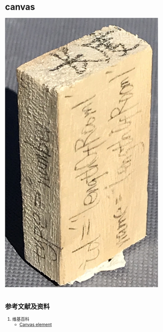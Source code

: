 # canvas

![](/images/章6-用实体模型表达网站开发前端的基本组件/Form(input)/input01.jpg)

```html

```

## 参考文献及资料

1. 维基百科
	- [Canvas element](https://en.wikipedia.org/wiki/Canvas_element) 